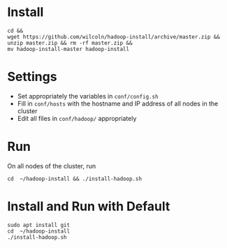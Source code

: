 # Install 

```
cd && 
wget https://github.com/wilcoln/hadoop-install/archive/master.zip && 
unzip master.zip && rm -rf master.zip && 
mv hadoop-install-master hadoop-install
```

# Settings
- Set appropriately the variables in `conf/config.sh`
- Fill in `conf/hosts` with the hostname and IP address of all nodes in the cluster
- Edit all files in `conf/hadoop/` appropriately

# Run
On all nodes of the cluster, run

`cd  ~/hadoop-install && ./install-hadoop.sh`

# Install and Run with Default
```
sudo apt install git
cd  ~/hadoop-install
./install-hadoop.sh
```